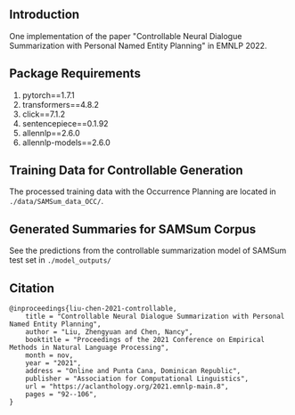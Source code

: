 ## Introduction
One implementation of the paper "Controllable Neural Dialogue Summarization with Personal Named Entity Planning" in EMNLP 2022.

## Package Requirements
1. pytorch==1.7.1
2. transformers==4.8.2
3. click==7.1.2
4. sentencepiece==0.1.92
5. allennlp==2.6.0
6. allennlp-models==2.6.0

## Training Data for Controllable Generation
The processed training data with the Occurrence Planning are located in `./data/SAMSum_data_OCC/`.

## Generated Summaries for SAMSum Corpus
See the predictions from the controllable summarization model of SAMSum test set in `./model_outputs/`

## Citation

```
@inproceedings{liu-chen-2021-controllable,
    title = "Controllable Neural Dialogue Summarization with Personal Named Entity Planning",
    author = "Liu, Zhengyuan and Chen, Nancy",
    booktitle = "Proceedings of the 2021 Conference on Empirical Methods in Natural Language Processing",
    month = nov,
    year = "2021",
    address = "Online and Punta Cana, Dominican Republic",
    publisher = "Association for Computational Linguistics",
    url = "https://aclanthology.org/2021.emnlp-main.8",
    pages = "92--106",
}
```

